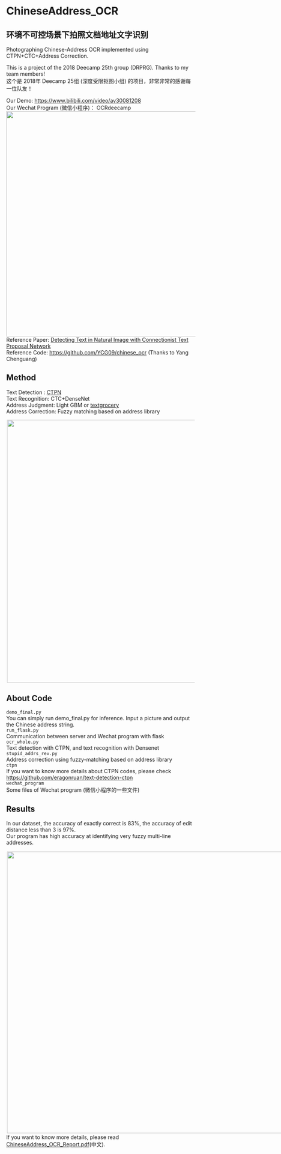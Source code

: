 # ChineseAddress_OCR
## 环境不可控场景下拍照文档地址文字识别
Photographing Chinese-Address OCR implemented using CTPN+CTC+Address Correction.   
  
This is a project of the 2018 Deecamp 25th group (DRPRG). Thanks to my team members!  
这个是 2018年 Deecamp 25组 (深度受限抠图小组) 的项目，非常非常的感谢每一位队友！  
  
Our Demo: https://www.bilibili.com/video/av30081208  
Our Wechat Program (微信小程序)： OCRdeecamp  
<img src="https://github.com/Walleclipse/ChineseAddress_OCR/raw/master/demo/demo.png" width="600" >  
Reference Paper: [Detecting Text in Natural Image with Connectionist Text Proposal Network](https://arxiv.org/pdf/1609.03605.pdf)  
Reference Code: https://github.com/YCG09/chinese_ocr (Thanks to Yang Chenguang)  


## Method 
Text Detection : [CTPN](https://arxiv.org/pdf/1609.03605.pdf)  
Text Recognition: CTC+DenseNet  
Address Judgment: Light GBM or [textgrocery](https://github.com/2shou/TextGrocery)  
Address Correction: Fuzzy matching based on address library   

<div style="float:center;border:solid 1px 000;margin:2px;"><img src="https://github.com/Walleclipse/ChineseAddress_OCR/raw/master/demo/method.png"  width="700" ></div>  
  
## About Code
`demo_final.py`    
You can simply run demo_final.py for inference. Input a picture and output the Chinese address string.   
`run_flask.py`  
Communication between server and Wechat program with flask  
`ocr_whole.py`    
Text detection with CTPN, and text recognition with Densenet  
`stupid_addrs_rev.py`    
Address correction using fuzzy-matching based on address library  
`ctpn`    
If you want to know more details about CTPN codes, please check https://github.com/eragonruan/text-detection-ctpn  
`wechat_program`    
Some files of Wechat program (微信小程序的一些文件)

## Results
In our dataset, the accuracy of exactly correct is 83%, the accuracy of edit distance less than 3 is 97%.   
Our program has high accuracy at identifying very fuzzy multi-line addresses. 

<div style="float:left;border:solid 1px 000;margin:2px;"><img src="https://github.com/Walleclipse/ChineseAddress_OCR/raw/master/demo/result2.png" width="750" ></div>   

If you want to know more details, please read [ChineseAddress_OCR_Report.pdf](ChineseAddress_OCR_Report.pdf)(中文).
